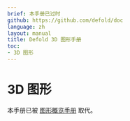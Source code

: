 ```yaml
---
brief: 本手册已过时
github: https://github.com/defold/doc
language: zh
layout: manual
title: Defold 3D 图形手册
toc:
- 3D 图形
---
```


# 3D 图形

本手册已被 [图形概览手册](/zh/manuals/graphics) 取代。